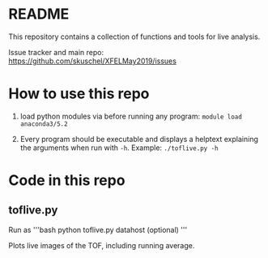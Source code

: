 
# README

This repository contains a collection of functions and tools for live analysis.

Issue tracker and main repo: https://github.com/skuschel/XFELMay2019/issues


# How to use this repo

1) load python modules via before running any program:
  `module load anaconda3/5.2`

2) Every program should be executable and displays a helptext explaining the arguments when run with `-h`. Example: `./toflive.py -h`

# Code in this repo
## toflive.py
Run as 
'''bash
python toflive.py datahost (optional)
'''

Plots live images of the TOF, including running average.


